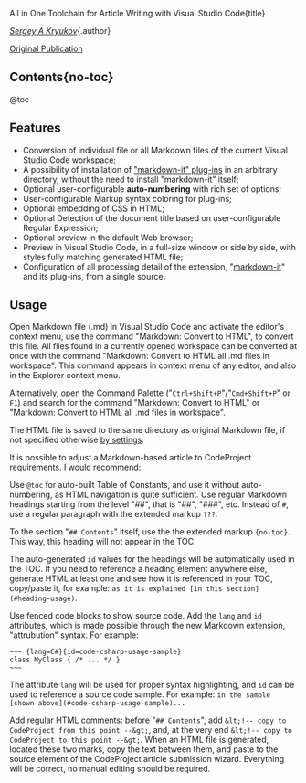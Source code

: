 All in One Toolchain for Article Writing with Visual Studio Code{title}

[*Sergey A Kryukov*](https://www.SAKryukov.org){.author}

[Original Publication](https://www.codeproject.com/Articles/1194125/Article-Writing-Toolchain-with-VSCode)

<!-- copy to CodeProject from here -->
## Contents{no-toc}

@toc

## Features

- Conversion of individual file or all Markdown files of the current Visual Studio Code workspace;
- A possibility of installation of ["markdown-it" plug-ins](https://www.npmjs.com/package/markdown-it) in an arbitrary directory, without the need to install "markdown-it" itself;
- Optional user-configurable **auto-numbering** with rich set of options;
- User-configurable Markup syntax coloring for plug-ins;
- Optional embedding of CSS in HTML;
- Optional Detection of the document title based on user-configurable Regular Expression;
- Optional preview in the default Web browser;
- Preview in Visual Studio Code, in a full-size window or side by side, with styles fully matching generated HTML file;
- Configuration of all processing detail of the extension, "[markdown-it](https://www.npmjs.com/package/markdown-it)" and its plug-ins, from a single source.

## Usage

Open Markdown file (.md) in Visual Studio Code and activate the editor's context menu, use the command "Markdown: Convert to HTML", to convert this file. All files found in a currently opened workspace can be converted at once with the command "Markdown: Convert to HTML all .md files in workspace". This command appears in context menu of any editor, and also in the Explorer context menu.

Alternatively, open the Command Palette ("`Ctrl+Shift+P`"/"`Cmd+Shift+P`" or `F1`) and search for the command "Markdown: Convert to HTML" or "Markdown: Convert to HTML all .md files in workspace".

The HTML file is saved to the same directory as original Markdown file, if not specified otherwise [by settings](#special-markdown-extension-convertToHtml-outputPath).

It is possible to adjust a Markdown-based article to CodeProject requirements. I would recommend:

Use `@toc` for auto-built Table of Constants, and use it without auto-numbering, as HTML navigation is quite sufficient. Use regular Markdown headings starting from the level "##", that is "##", "###", etc. Instead of `#`, use a regular paragraph with the extended markup `???`.

To the section "`## Contents`" itself, use the the extended markup `{no-toc}`. This way, this heading will not appear in the TOC.

The auto-generated `id` values for the headings will be automatically used in the TOC. If you need to reference a heading element anywhere else, generate HTML at least one and see how it is referenced in your TOC, copy/paste it, for example: `as it is explained [in this section](#heading-usage)`.

Use fenced code blocks to show source code. Add the `lang` and `id` attributes, which is made possible through the new Markdown extension, "attrubution" syntax. For example:

````
~~~ {lang=C#}{id=code-csharp-usage-sample}
class MyClass { /* ... */ }
~~~
````

The attribute `lang` will be used for proper syntax highlighting, and `id` can be used to reference a source code sample. For example: `in the sample [shown above](#code-csharp-usage-sample)...`

Add regular HTML comments: before "`## Contents`", add `&lt;!-- copy to CodeProject from this point --&gt;`, and, at the very end `&lt;!-- copy to CodeProject to this point --&gt;`. When an HTML file is generated, located these two marks, copy the text between them, and paste to the source element of the CodeProject article submission wizard. Everything will be correct, no manual editing should be required.
